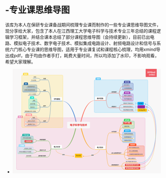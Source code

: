 # -专业课思维导图
该库为本人在保研专业课备战期间梳理专业课而制作的一些专业课思维导图文件，现分享给大家，包含了本人在江西理工大学电子科学与技术专业三年总结的课程逻辑学习框架，并结合课本总结了部分课程思维导图（会持续更新），目前已出电路、模拟电子技术、数字电子技术、模拟集成电路设计、射频电路设计和信号与系统六门核心专业课的思维导图，适用于专业课复试和课程核心梳理，均用xmind导出成pdf，由于均由作者手打，耗费大量时间，所以均添加了水印，不影响观看，希望大家理解。
- ![电子科学与技术.png](电子科学与技术.png)

